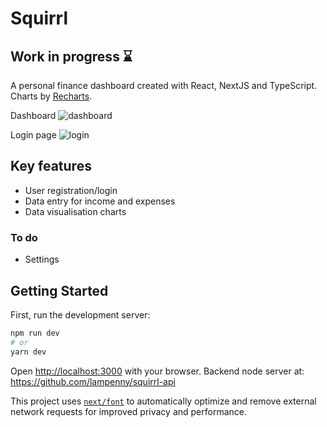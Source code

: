 # Squirrl

## Work in progress ⌛

A personal finance dashboard created with React, NextJS and TypeScript. Charts by [Recharts](https://recharts.org/en-US).

Dashboard
![dashboard](https://github.com/user-attachments/assets/f6ecd54c-6033-4e98-85e9-1706675f0844)

Login page
![login](https://github.com/user-attachments/assets/308dde3b-fd9b-4c4d-a579-cfe94ec2becc)

## Key features

- User registration/login
- Data entry for income and expenses
- Data visualisation charts

### To do

- Settings

## Getting Started

First, run the development server:

```bash
npm run dev
# or
yarn dev
```

Open [http://localhost:3000](http://localhost:3000) with your browser. Backend node server at: https://github.com/lampenny/squirrl-api

This project uses [`next/font`](https://nextjs.org/docs/app/building-your-application/optimizing/fonts) to automatically optimize and remove external network requests for improved privacy and performance.

